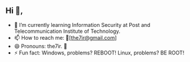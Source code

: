 ## Hi 👋, 
* 🌱 I’m currently learning Information Security at Post and Telecommunication Institute of Technology.
* 📫 How to reach me: 📧[the7ir@gmail.com]
* 😄 Pronouns: the7ir. 💝
* ⚡ Fun fact: Windows, problems? REBOOT! Linux, problems? BE ROOT!

<!---
the7ir/the7ir is a ✨ special ✨ repository because its `README.md` (this file) appears on your GitHub profile.
You can click the Preview link to take a look at your changes.
--->
